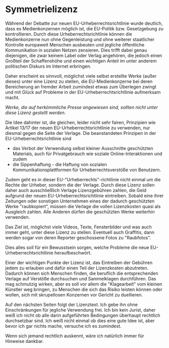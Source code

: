 # Symmetrielizenz

Während der Debatte zur neuen EU-Urheberrechtsrichtlinie wurde deutlich, dass es Medienkonzernen möglich ist, die EU-Politik bzw. Gesetzgebung zu kontrollieren. Durch diese Urheberrechtsrichtlinie können die Medienkonzerne nun ohne Gegenleistung und ohne weiterer staatlicher Kontrolle europaweit Menschen ausbeuten und jegliche öffentliche Kommunikation in sozialen Netzen zensieren. Dies trifft dabei genau diejenigen, die zwar keinem Label oder Verlag angehören, die jedoch einen Großteil der Schaffenshöhe und einen wichtigen Anteil im unter anderem politischen Diskurs im Internet erbringen.

Daher erscheint es sinnvoll, möglichst viele selbst erstellte Werke (außer dieses) unter eine Lizenz zu stellen, die EU-Medienkonzerne bei deren Bereicherung an fremder Arbeit zumindest etwas zum Überlegen zwingt und mit Glück auf Probleme in der EU-Urheberrechtsrichtlinie aufmerksam macht.

*Werke, die auf herkömmliche Presse angewiesen sind, sollten nicht unter diese Lizenz gestellt werden.*

Die Idee dahinter ist, die gleichen, leider nicht sehr fairen, Prinzipien wie Artikel 13/17 der neuen EU-Urheberrechtsrichtlinie zu verwenden, nur diesmal gegen die Seite der Verlage. Die beanstandeten Prinzipen in der EU-Urheberrechtsrichtlinie sind

* das Verbot der Verwendung selbst kleiner Ausschnitte geschützten Materials, auch für Privatgebrauch wie soziale Online-Interaktionen und zudem
* die Sippenhaftung - die Haftung von sozialen Kommunikationsplattformen für Urheberrechtsverstöße von Benutzern.

Zudem geht es in dieser EU-"Urheberrechts"-richtlinie nicht einmal um die Rechte der Urheber, sondern die der Verlage. Durch diese Lizenz sollen daher auch ausschließlich Verlage Lizenzgebühren zahlen, die Geld aufgrund der neuen EU-Urheberrechtsrichtlinie eintreiben. Sobald eine ihrer Zeitungen oder sonstigen Unternehmen eines der dadurch geschützten Werke "raubkopiert", müssen die Verlage die vollen Lizenzkosten quasi als Ausgleich zahlen. Alle Anderen dürfen die geschützten Werke weiterhin verwenden.

Das Ziel ist, möglichst viele Videos, Texte, Fensterbilder und was auch immer geht, unter diese Lizenz zu stellen. Eventuell auch Graffitis, dann werden sogar von deren Reporter geschossene Fotos zu "Raubfotos".

Dies alles soll für ein Bewusstsein sorgen, welche Probleme die neue EU-Urheberrechtsrichtlinie heraufbeschwört.

Einer der wichtigen Punkte der Lizenz ist, das Eintreiben der Gebühren jedem zu erlauben und dafür einen Teil der Lizenzkosten abzutreten. Dadurch können sich Menschen finden, die beruflich die entsprechenden Verlage auf Verstöße durchsuchen und Sammelklagen durchführen. Das mag schmutzig wirken, aber es soll vor allem die "Klagearbeit" vom kleinen Künstler weg bringen, zu Menschen die sich das Risiko leisten können oder wollen, sich mit skrupellosen Konzernen vor Gericht zu duellieren.

Auf den nächsten Seiten folgt der Lizenztext. Ich gebe ihn ohne Einschränkungen für jegliche Verwendung frei. Ich bin kein Jurist, daher weiß ich nicht ob alle darin aufgeführten Bedingungen überhaupt rechtlich durchsetzbar sind. Ich weiß nicht einmal ob dies eine gute Idee ist, aber bevor ich gar nichts mache, versuche ich es zumindest.

Wenn sich jemand rechtlich auskennt, wäre ich natürlich immer für Hinweise dankbar.
